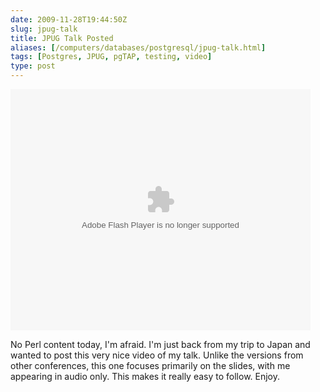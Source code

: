 ```yaml
--- 
date: 2009-11-28T19:44:50Z
slug: jpug-talk
title: JPUG Talk Posted
aliases: [/computers/databases/postgresql/jpug-talk.html]
tags: [Postgres, JPUG, pgTAP, testing, video]
type: post
---
```


<object class="left" classid="clsid:d27cdb6e-ae6d-11cf-96b8-444553540000" width="480" height="386" id="utv47014" name="utv_n_221061"><param name="flashvars" value="loc=%2F&amp;autoplay=false&amp;vid=2606061" /><param name="allowfullscreen" value="true" /><param name="allowscriptaccess" value="always" /><param name="src" value="https://www.ustream.tv/flash/video/2606061" /><embed flashvars="loc=%2F&amp;autoplay=false&amp;vid=2606061" width="480" height="386" allowfullscreen="true" allowscriptaccess="always" id="utv47014" name="utv_n_221061" src="https://www.ustream.tv/flash/video/2606061" type="application/x-shockwave-flash" /></object>

<p>No Perl content today, I'm afraid. I'm just back from my trip to Japan and wanted to post this very nice video of my talk. Unlike the versions from other conferences, this one focuses primarily on the slides, with me appearing in audio only. This makes it really easy to follow. Enjoy.</p>
